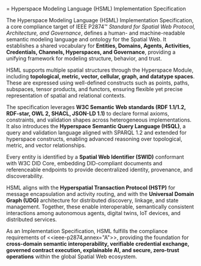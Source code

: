 = Hyperspace Modeling Language (HSML) Implementation Specification

The Hyperspace Modeling Language (HSML) Implementation Specification, a core compliance target of IEEE P2874™ *Standard for Spatial Web Protocol, Architecture, and Governance*, defines a human- and machine-readable semantic modeling language and ontology for the Spatial Web. It establishes a shared vocabulary for **Entities, Domains, Agents, Activities, Credentials, Channels, Hyperspaces, and Governance**, providing a unifying framework for modeling structure, behavior, and trust.

HSML supports multiple spatial structures through the Hyperspace Module, including **topological, metric, vector, cellular, graph, and datatype spaces**. These are expressed using well-defined constructs such as points, paths, subspaces, tensor products, and functors, ensuring flexible yet precise representation of spatial and relational contexts.

The specification leverages **W3C Semantic Web standards (RDF 1.1/1.2, RDF-star, OWL 2, SHACL, JSON-LD 1.1)** to declare formal axioms, constraints, and validation shapes across heterogeneous implementations. It also introduces the **Hyperspace Semantic Query Language (HSQL)**, a query and validation language aligned with SPARQL 1.2 and extended for hyperspace constructs, enabling advanced reasoning over topological, metric, and vector relationships.

Every entity is identified by a **Spatial Web Identifier (SWID)** conformant with W3C DID Core, embedding DID-compliant documents and referenceable endpoints to provide decentralized identity, provenance, and discoverability.

HSML aligns with the **Hyperspatial Transaction Protocol (HSTP)** for message encapsulation and activity routing, and with the **Universal Domain Graph (UDG)** architecture for distributed discovery, linkage, and state management. Together, these enable interoperable, semantically consistent interactions among autonomous agents, digital twins, IoT devices, and distributed services.

As an Implementation Specification, HSML fulfills the compliance requirements of <<ieee-p2874,annex="A">>, providing the foundation for **cross-domain semantic interoperability, verifiable credential exchange, governed contract execution, explainable AI, and secure, zero-trust operations** within the global Spatial Web ecosystem.
